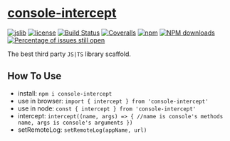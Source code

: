 # [console-intercept](https://github.com/fengrui358/console-intercept)

[![jslib](https://img.shields.io/badge/Powered%20by-jslib%20base-brightgreen.svg)](https://github.com/yanhaijing/jslib-base)
[![license](https://img.shields.io/badge/license-MIT-blue.svg)](https://github.com/fengrui358/console-intercept/blob/master/LICENSE)
[![Build Status](https://travis-ci.org/fengrui358/console-intercept.svg?branch=master)](https://travis-ci.org/fengrui358/console-intercept)
[![Coveralls](https://img.shields.io/coveralls/fengrui358/console-intercept.svg)](https://coveralls.io/github/fengrui358/console-intercept)
[![npm](https://img.shields.io/badge/npm-0.1.0-orange.svg)](https://www.npmjs.com/package/console-intercept)
[![NPM downloads](http://img.shields.io/npm/dm/console-intercept.svg?style=flat-square)](http://www.npmtrends.com/console-intercept)
[![Percentage of issues still open](http://isitmaintained.com/badge/open/fengrui358/console-intercept.svg)](http://isitmaintained.com/project/fengrui358/console-intercept "Percentage of issues still open")

The best third party `JS|TS` library scaffold.

## How To Use

- install: `npm i console-intercept`
- use in browser: `import { intercept } from 'console-intercept'`
- use in node: `const { intercept } from 'console-intercept'`
- intercept: `intercept((name, args) => { //name is console's methods name, args is console's arguments })`
- setRemoteLog: `setRemoteLog(appName, url)`
